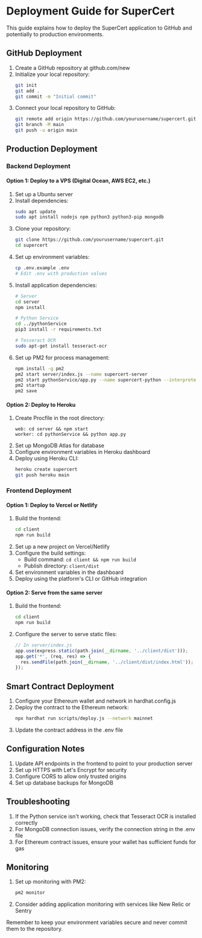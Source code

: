 # Deployment Guide for SuperCert

This guide explains how to deploy the SuperCert application to GitHub and potentially to production environments.

## GitHub Deployment

1. Create a GitHub repository at github.com/new
2. Initialize your local repository:
   ```bash
   git init
   git add .
   git commit -m "Initial commit"
   ```
3. Connect your local repository to GitHub:
   ```bash
   git remote add origin https://github.com/yourusername/supercert.git
   git branch -M main
   git push -u origin main
   ```

## Production Deployment

### Backend Deployment

#### Option 1: Deploy to a VPS (Digital Ocean, AWS EC2, etc.)

1. Set up a Ubuntu server
2. Install dependencies:
   ```bash
   sudo apt update
   sudo apt install nodejs npm python3 python3-pip mongodb
   ```
3. Clone your repository:
   ```bash
   git clone https://github.com/yourusername/supercert.git
   cd supercert
   ```
4. Set up environment variables:
   ```bash
   cp .env.example .env
   # Edit .env with production values
   ```
5. Install application dependencies:
   ```bash
   # Server
   cd server
   npm install
   
   # Python Service
   cd ../pythonService
   pip3 install -r requirements.txt
   
   # Tesseract OCR
   sudo apt-get install tesseract-ocr
   ```
6. Set up PM2 for process management:
   ```bash
   npm install -g pm2
   pm2 start server/index.js --name supercert-server
   pm2 start pythonService/app.py --name supercert-python --interpreter python3
   pm2 startup
   pm2 save
   ```

#### Option 2: Deploy to Heroku

1. Create Procfile in the root directory:
   ```
   web: cd server && npm start
   worker: cd pythonService && python app.py
   ```
2. Set up MongoDB Atlas for database
3. Configure environment variables in Heroku dashboard
4. Deploy using Heroku CLI:
   ```bash
   heroku create supercert
   git push heroku main
   ```

### Frontend Deployment

#### Option 1: Deploy to Vercel or Netlify

1. Build the frontend:
   ```bash
   cd client
   npm run build
   ```
2. Set up a new project on Vercel/Netlify
3. Configure the build settings:
   - Build command: `cd client && npm run build`
   - Publish directory: `client/dist`
4. Set environment variables in the dashboard
5. Deploy using the platform's CLI or GitHub integration

#### Option 2: Serve from the same server

1. Build the frontend:
   ```bash
   cd client
   npm run build
   ```
2. Configure the server to serve static files:
   ```javascript
   // In server/index.js
   app.use(express.static(path.join(__dirname, '../client/dist')));
   app.get('*', (req, res) => {
     res.sendFile(path.join(__dirname, '../client/dist/index.html'));
   });
   ```

## Smart Contract Deployment

1. Configure your Ethereum wallet and network in hardhat.config.js
2. Deploy the contract to the Ethereum network:
   ```bash
   npx hardhat run scripts/deploy.js --network mainnet
   ```
3. Update the contract address in the .env file

## Configuration Notes

1. Update API endpoints in the frontend to point to your production server
2. Set up HTTPS with Let's Encrypt for security
3. Configure CORS to allow only trusted origins
4. Set up database backups for MongoDB

## Troubleshooting

1. If the Python service isn't working, check that Tesseract OCR is installed correctly
2. For MongoDB connection issues, verify the connection string in the .env file
3. For Ethereum contract issues, ensure your wallet has sufficient funds for gas

## Monitoring

1. Set up monitoring with PM2:
   ```bash
   pm2 monitor
   ```
2. Consider adding application monitoring with services like New Relic or Sentry

Remember to keep your environment variables secure and never commit them to the repository.